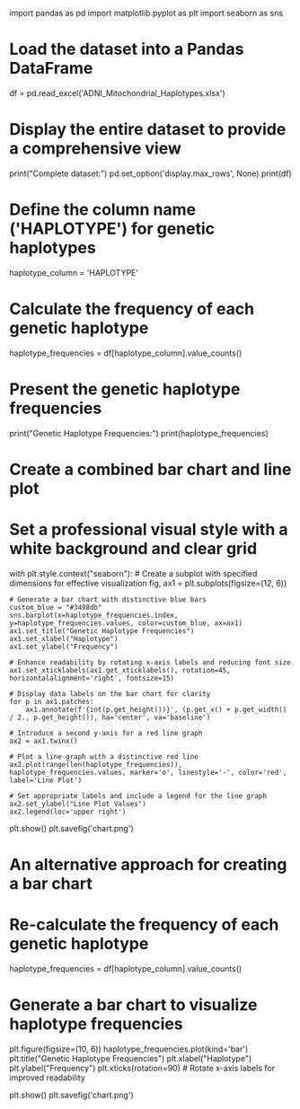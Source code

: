 import pandas as pd
import matplotlib.pyplot as plt
import seaborn as sns

# Load the dataset into a Pandas DataFrame
df = pd.read_excel('ADNI_Mitochondrial_Haplotypes.xlsx')

# Display the entire dataset to provide a comprehensive view
print("Complete dataset:")
pd.set_option('display.max_rows', None)
print(df)

# Define the column name ('HAPLOTYPE') for genetic haplotypes
haplotype_column = 'HAPLOTYPE'

# Calculate the frequency of each genetic haplotype
haplotype_frequencies = df[haplotype_column].value_counts()

# Present the genetic haplotype frequencies
print("Genetic Haplotype Frequencies:")
print(haplotype_frequencies)

# Create a combined bar chart and line plot

# Set a professional visual style with a white background and clear grid
with plt.style.context("seaborn"):
    # Create a subplot with specified dimensions for effective visualization
    fig, ax1 = plt.subplots(figsize=(12, 6))

    # Generate a bar chart with distinctive blue bars
    custom_blue = "#3498db"
    sns.barplot(x=haplotype_frequencies.index, y=haplotype_frequencies.values, color=custom_blue, ax=ax1)
    ax1.set_title("Genetic Haplotype Frequencies")
    ax1.set_xlabel("Haplotype")
    ax1.set_ylabel("Frequency")

    # Enhance readability by rotating x-axis labels and reducing font size
    ax1.set_xticklabels(ax1.get_xticklabels(), rotation=45, horizontalalignment='right', fontsize=15)

    # Display data labels on the bar chart for clarity
    for p in ax1.patches:
        ax1.annotate(f'{int(p.get_height())}', (p.get_x() + p.get_width() / 2., p.get_height()), ha='center', va='baseline')

    # Introduce a second y-axis for a red line graph
    ax2 = ax1.twinx()

    # Plot a line graph with a distinctive red line
    ax2.plot(range(len(haplotype_frequencies)), haplotype_frequencies.values, marker='o', linestyle='-', color='red', label='Line Plot')

    # Set appropriate labels and include a legend for the line graph
    ax2.set_ylabel("Line Plot Values")
    ax2.legend(loc='upper right')

plt.show()
plt.savefig('chart.png')

# An alternative approach for creating a bar chart

# Re-calculate the frequency of each genetic haplotype
haplotype_frequencies = df[haplotype_column].value_counts()

# Generate a bar chart to visualize haplotype frequencies
plt.figure(figsize=(10, 6))
haplotype_frequencies.plot(kind='bar')
plt.title("Genetic Haplotype Frequencies")
plt.xlabel("Haplotype")
plt.ylabel("Frequency")
plt.xticks(rotation=90)  # Rotate x-axis labels for improved readability

plt.show()
plt.savefig('chart.png')
